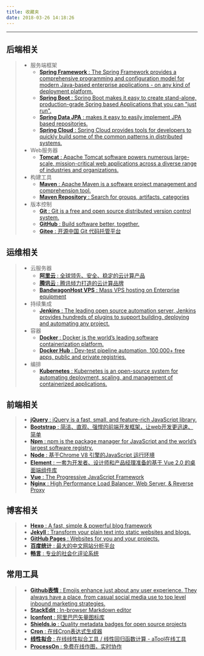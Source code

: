 ```yaml
---
title: 收藏夹
date: 2018-03-26 14:18:26
---
```


---
## 后端相关
> - 服务端框架
>   - [**Spring Framework** : The Spring Framework provides a comprehensive programming and configuration model for modern Java-based enterprise applications - on any kind of deployment platform.](https://docs.spring.io/spring/docs/4.3.12.RELEASE/spring-framework-reference/htmlsingle)
>   - [**Spring Boot** : Spring Boot makes it easy to create stand-alone, production-grade Spring based Applications that you can "just run".](https://docs.spring.io/spring-boot/docs/1.5.8.RELEASE/reference/htmlsingle)
>   - [**Spring Data JPA** : makes it easy to easily implement JPA based repositories.](https://docs.spring.io/spring-data/jpa/docs/1.11.8.RELEASE/reference/html)
>   - [**Spring Cloud** : Spring Cloud provides tools for developers to quickly build some of the common patterns in distributed systems.](https://projects.spring.io/spring-cloud)
> - Web服务器
>   - [**Tomcat** : Apache Tomcat software powers numerous large-scale, mission-critical web applications across a diverse range of industries and organizations.](https://tomcat.apache.org)
> - 构建工具
>   - [**Maven** : Apache Maven is a software project management and comprehension tool.](http://maven.apache.org)
>   - [**Maven Repository** : Search for groups, artifacts, categories](http://mvnrepository.com)
> - 版本控制
>   - [**Git** : Git is a free and open source distributed version control system.](https://git-scm.com)
>   - [**GitHub** : Build software better, together.](https://github.com)
>   - [**Gitee** : 开源中国 Git 代码托管平台](https://gitee.com)

## 运维相关
> - 云服务器
>   - [**阿里云** : 全球领先、安全、稳定的云计算产品](https://www.aliyun.com)
>   - [**腾讯云** : 腾讯倾力打造的云计算品牌](https://cloud.tencent.com)
>   - [**BandwagonHost VPS** : Mass VPS hosting on Enterprise equipment](https://www.bwh1.net)
> - 持续集成
>   - [**Jenkins** : The leading open source automation server, Jenkins provides hundreds of plugins to support building, deploying and automating any project.](https://jenkins.io)
> - 容器
>   - [**Docker** : Docker is the world’s leading software containerization platform.](https://www.docker.com)
>   - [**Docker Hub** : Dev-test pipeline automation, 100,000+ free apps, public and private registries.](https://hub.docker.com)
> - 编排
>   - [**Kubernetes** : Kubernetes is an open-source system for automating deployment, scaling, and management of containerized applications.](https://kubernetes.io)

## 前端相关
> - [**jQuery** : jQuery is a fast, small, and feature-rich JavaScript library.](http://jquery.com)
> - [**Bootstrap** : 简洁、直观、强悍的前端开发框架，让web开发更迅速、简单](http://www.bootcss.com)
> - [**Npm** : npm is the package manager for JavaScript and the world’s largest software registry.](https://www.npmjs.com)
> - [**Node** : 基于Chrome V8 引擎的JavaScript 运行环境](https://nodejs.org/zh-cn)
> - [**Element** : 一套为开发者、设计师和产品经理准备的基于 Vue 2.0 的桌面端组件库](http://element-cn.eleme.io/#/zh-CN)
> - [**Vue** : The Progressive JavaScript Framework](https://vuejs.org/index.html)
> - [**Nginx** : High Performance Load Balancer, Web Server, & Reverse Proxy](https://www.nginx.com)

## 博客相关
> - [**Hexo** : A fast, simple & powerful blog framework](https://hexo.io)
> - [**Jekyll** : Transform your plain text into static websites and blogs.](https://jekyllrb.com)
> - [**GitHub Pages** : Websites for you and your projects.](https://pages.github.com)
> - [**百度统计** : 最大的中文网站分析平台](https://tongji.baidu.com)
> - [**畅言** : 专业的社会化评论系统](https://changyan.kuaizhan.com)

## 常用工具
> - [**Github表情** : Emojis enhance just about any user experience. They always have a place, from casual social media use to top level inbound marketing strategies.](https://www.webfx.com/tools/emoji-cheat-sheet)
> - [**StackEdit** : In-browser Markdown editor](https://stackedit.io/editor)
> - [**Iconfont** : 阿里巴巴矢量图标库](http://www.iconfont.cn/plus)
> - [**Shields.io** : Quality metadata badges for open source projects](https://shields.io)
> - [**Cron** : 在线Cron表达式生成器](http://cron.qqe2.com)
> - [**线性拟合** : 在线线性拟合工具 / 线性回归函数计算 - aTool在线工具](http://www.atool.org/linear_regression.php)
> - [**ProcessOn** : 免费在线作图，实时协作](https://www.processon.com)